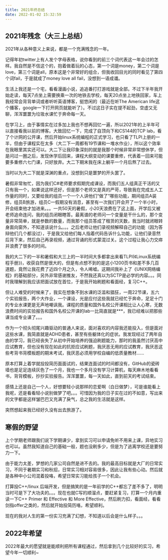 ```yaml
---
title: 2021年终总结
date: 2022-01-02 15:32:59
---
```


## 2021年残念（大三上总结）

2021年从各种意义上来说，都是一个充满残念的一年。

记得年初twitter上有人发个字母表格，说你看到的前三个词代表这一年会过的怎样。我自然是不信这个的，抱着做着玩的心态，第一个词是money，第二个词是love，第三个词是all，原本这是个非常好的组合，但我收回目光的同时看见了第四个词fail，于是就成了money love all fail，没想到一语成谶。

生活上我还是一个宅，看看漫画小说，追追番打打游戏就是全部。不过下半年我开始走读，每天7点坐上需要换乘一次的地铁去学校，每天20点坐上地铁回家，车上我经常会背背单词或者听听英语博客，挺悠闲的（最近在听The American life这个播客，google一下打开网页就能听了）。不过这日子实在提不起劲，空虚又无聊，浑浑噩噩为垃圾水课忙于奔命每一天。

在学习上，由于事情实在过多加上我也不想再回忆一遍，所以2021年的上半年可以直接看我以前的博客。大致回忆一下，完成了自顶向下和CS144的TCP lab，看了个计网的公开课，然后开始linux系统编程的正式学习，也只看了TLPI上册的一半，但由于课程实在太多（大二下一周都有19节课和一堆水作业），所以这个效率在我眼里其实还可以。大二下让我印象深刻的就是我那个时候非常非常想休学，但是问过一圈之后，发现休学后回来，课程大纲变动的课要重修，代表着一回来可能要多重修六七门课，只好放弃。大二下期末我在床上躺平一个月后熬了过去。

当时以为大二下就是深渊的重点，没想到只是噩梦的开头罢了。

暑假非常匆忙，因为我们C#老师要求假期完成课设，而我们五人组真正干活的又只有我一个，如果说这样还好，但是那个老师又是真的严苛，导致我在完成五人工作量的同时，又要给我的组员一个一个人讲他们“做了”哪些功能，期间组员A装修，组员B旅游，组员C一假期没有消息，甚至有一次我们开会开了一个半小时，开会结束他才加进来。。。一共50天的暑假，小20天浪费在了这上面，开学后又被老师追命连问，我的组员闭眼瞎答。最离谱的老师问一个变量是干什么的，那个变量非常简单，就是参数的数量，而我那个组员答成了租赁的天数，我当时就闭眼转身面向窗外，不知道该说什么。。。之后老师让他们录视频解释自己的功能（因为答辩他们几个都没过），于是我又给他们每人指着代码告诉什么功能，让他们录音然后背下来，然后自己再录视频，通过背诵的形式蒙混过关。这个过程让我心力交瘁并浪费了很多的时间。

我的大二下的一半和暑假和大三上的一半时间大多都拿出来看TLPI(《Linux系统编程手册》)，收获自然是很大的，但是有点想不到的是这小1200页书和差不多几百道题，竟然让我花费了近四个月之久，令人唏嘘。这期间我补上了《UNIX网络编程》的基础部分，另外非常感谢推友，不然我还真以为SCTP是必学的内容。。。同时我理解到我应该把面试放在首位，于是我开始刷题和看面经，复习C++。

但让人难受的时候来了，我实在想象不到水课的泛滥和猖狂，一周22节课，五六个实验报告，两个大作业，一个课设，光是应付这些我就已经忙于奔命，足足十门的专业水课更是无声地嘲讽我。课程的质量和国外名校公开课相比让人心寒，无数浪费时间的实验报告和国外名校公开课的lab一比简直就是***，我已经难以把那些课当成专业课了。。。

作为一个彻头彻尾兴趣驱动的普通人来说，面对喜欢的内容我还能投入，但是面对这些水课，我简直就是ADHD患者，甚至有些躯体化的症状。我发现经过了两年自由的学习，我已经丧失了从初中开始培养的强迫刷题能力，那时的我虽然讨厌高中应试教育，但也没有现在如此的抗拒应试刷题，我厌恶无用的应试教育，我厌恶这些考背书背模板题的期末考试，我厌恶必须用学校自编的低质量教材……

原本打算上着学就投投简历面面试的，结果连面试的时间都没有，GitHub的瓷砖墙也是足足连续灰色了一个月，我也一个多月没有学习计算机，每天麻木地看看书，背背模板，抄抄实验报告。浑浑噩噩，每一天如此，直到前天的考试结束。

感情上还是自己一个人，好想要轻小说那样的恋爱啊（白日做梦），可是谁能看上我呢，还是看看轻小说别做梦了吧。。。可惜因为我的日子实在过的不如意，写出来的文字都是这样皱巴巴又充满了戾气，总之我的生活就是这样。

突然想起来我已经好久没有出去旅游了。

## 寒假的野望

上个学期老师跟我们说下学期课少，拿到实习可以申请免听不用来上课，异地实习也可以。虽然我知道自己的基础一般，题也没刷多少，但是为了逃离学校还是要努力一下。

由于能力太差，梦想的几家公司自然是进不去的。我的最高目标就是大厂的日常实习，不同于暑期实习和秋招，日常实习相对容易很多，因此让我有些心动。然后就是各种中小公司混着投咯，希望日常实习能给孩子一个机会。

打算投C++/linux 后端开发，但是搞笑的是一年前学的C++都忘了差不多了，明明当时可是下了大功夫的。。。现在也就C写的顺溜点，要赶紧复习，打算一个月内重读一下C++ Primer 和 Effective 和 More Effective，然后刷力扣，看面经，看看剑指offer之类的，然后就开始投简历咯，希望顺利。

现在的我对人生的第一份实习充满了幻想，不知道以后会是什么样子。。。

## 2022年希望

2022年最大的愿望就是能顺利把所有课程通过，然后拿到几个比较好的实习，希望今年一切顺利~
